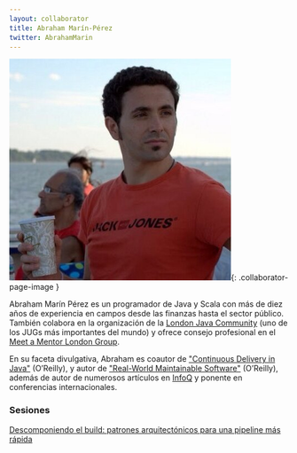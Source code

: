 ```yaml
---
layout: collaborator
title: Abraham Marín-Pérez
twitter: AbrahamMarin
---
```

![Abraham Marín-Pérez](/img/colaboradores/abraham-marin-perez.jpg){: .collaborator-page-image }

Abraham Marín Pérez es un programador de Java y Scala con más de diez años de experiencia en campos desde las finanzas hasta el sector público. También colabora en la organización de la [London Java Community](http://londonjavacommunity.co.uk/) (uno de los JUGs más importantes del mundo) y ofrece consejo profesional en el [Meet a Mentor London Group](https://meetamentor.co.uk/).

En su faceta divulgativa, Abraham es coautor de ["Continuous Delivery in Java"](http://shop.oreilly.com/product/0636920078777.do) (O’Reilly), y autor de ["Real-World Maintainable Software"](https://www.oreilly.com/programming/free/real-world-maintainable-software.csp) (O’Reilly), además de autor de numerosos artículos en [InfoQ](https://www.infoq.com/) y ponente en conferencias internacionales.


### Sesiones

[Descomponiendo el build: patrones arquitectónicos para una pipeline más rápida](/proxima-sesion)
